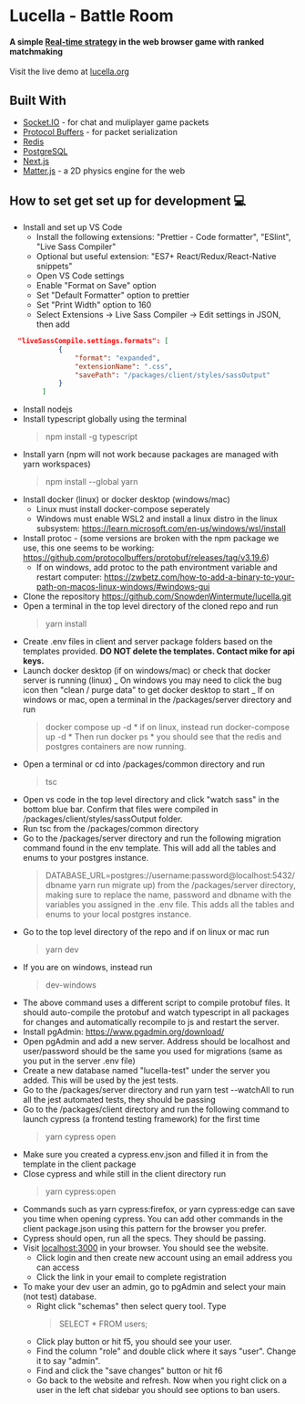# Lucella - Battle Room

#### A simple [Real-time strategy](https://en.wikipedia.org/wiki/Real-time_strategy) in the web browser game with ranked matchmaking

Visit the live demo at [lucella.org](https://lucella.org)

## Built With

- [Socket.IO](https://socket.io/docs/v4//) - for chat and muliplayer game packets
- [Protocol Buffers](https://developers.google.com/protocol-buffers/) - for packet serialization
- [Redis](https://redis.io/)
- [PostgreSQL](https://www.postgresql.org/)
- [Next.js](https://nextjs.org/)
- [Matter.js](https://brm.io/matter-js/) - a 2D physics engine for the web

## How to set get set up for development 💻

- Install and set up VS Code
  - Install the following extensions: "Prettier - Code formatter", "ESlint", "Live Sass Compiler"
  - Optional but useful extension: "ES7+ React/Redux/React-Native snippets"
  - Open VS Code settings
  - Enable "Format on Save" option
  - Set "Default Formatter" option to prettier
  - Set "Print Width" option to 160
  - Select Extensions -> Live Sass Compiler -> Edit settings in JSON, then add

```json
  "liveSassCompile.settings.formats": [
  			{
				"format": "expanded",
				"extensionName": ".css",
				"savePath": "/packages/client/styles/sassOutput"
      		}
  		]
```

- Install nodejs
- Install typescript globally using the terminal
  > npm install -g typescript
- Install yarn (npm will not work because packages are managed with yarn workspaces)
  > npm install --global yarn
- Install docker (linux) or docker desktop (windows/mac)
  - Linux must install docker-compose seperately
  - Windows must enable WSL2 and install a linux distro in the linux subsystem: https://learn.microsoft.com/en-us/windows/wsl/install
- Install protoc - (some versions are broken with the npm package we use, this one seems to be working: https://github.com/protocolbuffers/protobuf/releases/tag/v3.19.6)
  - If on windows, add protoc to the path environtment variable and restart computer: https://zwbetz.com/how-to-add-a-binary-to-your-path-on-macos-linux-windows/#windows-gui
- Clone the repository https://github.com/SnowdenWintermute/lucella.git
- Open a terminal in the top level directory of the cloned repo and run
  > yarn install
- Create .env files in client and server package folders based on the templates provided. **DO NOT delete the templates. Contact mike for api keys.**
- Launch docker desktop (if on windows/mac) or check that docker server is running (linux)
  _ On windows you may need to click the bug icon then "clean / purge data" to get docker desktop to start
  _ If on windows or mac, open a terminal in the /packages/server directory and run
  > docker compose up -d
      * if on linux, instead run
  > docker-compose up -d
      * Then run
  > docker ps
      * you should see that the redis and postgres containers are now running.
- Open a terminal or cd into /packages/common directory and run
  > tsc
- Open vs code in the top level directory and click "watch sass" in the bottom blue bar. Confirm that files were compiled in /packages/client/styles/sassOutput folder.
- Run tsc from the /packages/common directory
- Go to the /packages/server directory and run the following migration command found in the env template. This will add all the tables and enums to your postgres instance.
  > DATABASE_URL=postgres://username:password@localhost:5432/dbname yarn run migrate up) from the /packages/server directory, making sure to replace the name, password and dbname with the variables you assigned in the .env file. This adds all the tables and enums to your local postgres instance.
- Go to the top level directory of the repo and if on linux or mac run
  > yarn dev
- If you are on windows, instead run
  > dev-windows
- The above command uses a different script to compile protobuf files. It should auto-compile the protobuf and watch typescript in all packages for changes and automatically recompile to js and restart the server.
- Install pgAdmin: https://www.pgadmin.org/download/
- Open pgAdmin and add a new server. Address should be localhost and user/password should be the same you used for migrations (same as you put in the server .env file)
- Create a new database named "lucella-test" under the server you added. This will be used by the jest tests.
- Go to the /packages/server directory and run yarn test --watchAll to run all the jest automated tests, they should be passing
- Go to the /packages/client directory and run the following command to launch cypress (a frontend testing framework) for the first time
  > yarn cypress open
- Make sure you created a cypress.env.json and filled it in from the template in the client package
- Close cypress and while still in the client directory run
  > yarn cypress:open
- Commands such as yarn cypress:firefox, or yarn cypress:edge can save you time when opening cypress. You can add other commands in the client package.json using this pattern for the browser you prefer.
- Cypress should open, run all the specs. They should be passing.
- Visit [localhost:3000](http://localhost:3000) in your browser. You should see the website.
  - Click login and then create new account using an email address you can access
  - Click the link in your email to complete registration
- To make your dev user an admin, go to pgAdmin and select your main (not test) database.
  - Right click "schemas" then select query tool. Type
    > SELECT \* FROM users;
  - Click play button or hit f5, you should see your user.
  - Find the column "role" and double click where it says "user". Change it to say "admin".
  - Find and click the "save changes" button or hit f6
  - Go back to the website and refresh. Now when you right click on a user in the left chat sidebar you should see options to ban users.
